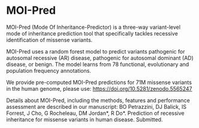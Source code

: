 # MOI-Pred

MOI-Pred (Mode Of Inheritance-Predictor) is a three-way variant-level mode of inheritance prediction tool that specifically tackles recessive identification of missense variants.

MOI-Pred uses a random forest model to predict variants pathogenic for autosomal recessive (AR) disease, pathogenic for autosomal dominant (AD) disease, or benign. The model learns from 78 functional, evolutionary and population frequency annotations.

We provide pre-computed MOI-Pred predictions for 71M missense variants in the human genome, please use: https://doi.org/10.5281/zenodo.5565247

Details about MOI-Pred, including the methods, features and performance assessment are described in our manuscript: BO Petrazzini, DJ Balick, IS Forrest, J Cho, G Rocheleau, DM Jordan*, R Do*. Prediction of recessive inheritance for missense variants in human disease. Submitted.
